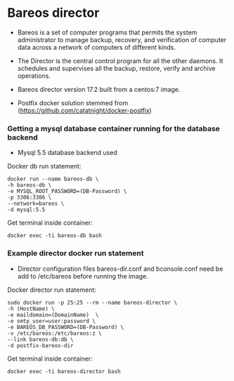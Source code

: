# Bareos director

- Bareos is a set of computer programs that permits the system administrator to manage backup, recovery, and verification of computer data across a network of computers of different kinds. 

- The Director is the central control program for all the other daemons. It schedules and supervises all the backup, restore, verify and archive operations.

- Bareos director version 17.2 built from a centos:7 image.

- Postfix docker solution stemmed from (https://github.com/catatnight/docker-postfix)

### Getting a mysql database container running for the database backend
 
- Mysql 5.5 database backend used

Docker db run statement:

```
docker run --name bareos-db \
-h bareos-db \
-e MYSQL_ROOT_PASSWORD=(DB-Password) \
-p 3306:3306 \
--network=bareos \
-d mysql:5.5 
```
Get terminal inside container:
```
docker exec -ti bareos-db bash
```

### Example director docker run statement

- Director configuration files bareos-dir.conf and bconsole.conf need be add to /etc/bareos before running the image.

Docker director run statement:
```
sudo docker run -p 25:25 --rm --name bareos-director \
-h (HostName) \
-e maildomain=(DomainName)  \
-e smtp_user=user:password \
-e BAREOS_DB_PASSWORD=(DB-Password) \
-v /etc/bareos:/etc/bareos:z \
--link bareos-db:db \
-d postfix-bareos-dir
```
Get terminal inside container:
```
docker exec -ti bareos-director bash
```

